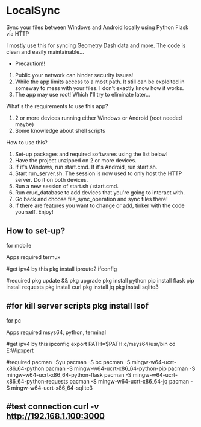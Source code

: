# LocalSync
Sync your files between Windows and Android locally using Python Flask via HTTP

I mostly use this for syncing Geometry Dash data and more. The code is clean and easily maintainable...

* Precaution!!
1. Public your network can hinder security issues!
2. While the app limits access to a most path. It still can be exploited in someway to mess with your files. I don't exactly know how it works.
3. The app may use root! Which I'll try to eliminate later...

What's the requirements to use this app?
1. 2 or more devices running either Windows or Android (root needed maybe)
2. Some knowledge about shell scripts

How to use this?
1. Set-up packages and required softwares using the list below!
2. Have the project unzipped on 2 or more devices.
3. If it's Windows, run start.cmd. If it's Android, run start.sh. 
4. Start run_server.sh. The session is now used to only host the HTTP server. Do it on both devices.
5. Run a new session of start.sh / start.cmd.
6. Run crud_database to add devices that you're going to interact with.
7. Go back and choose file_sync_operation and sync files there!
8. If there are features you want to change or add, tinker with the code yourself. Enjoy!


How to set-up?
--------------------------------------------------------------------------------------
for mobile

Apps required termux

#get ipv4 by this
pkg install iproute2
ifconfig

#required
pkg update && pkg upgrade
pkg install python
pip install flask
pip install requests
pkg install curl
pkg install jq
pkg install sqlite3

#for kill server scripts
pkg install lsof
--------------------------------------------------------------------------------------
for pc

Apps required msys64, python, terminal

#get ipv4 by this
ipconfig
export PATH=$PATH:c/msys64/usr/bin
cd E:\Vipxpert

#required
pacman -Syu
pacman -S bc
pacman -S mingw-w64-ucrt-x86_64-python
pacman -S mingw-w64-ucrt-x86_64-python-pip
pacman -S mingw-w64-ucrt-x86_64-python-flask
pacman -S mingw-w64-ucrt-x86_64-python-requests
pacman -S mingw-w64-ucrt-x86_64-jq
pacman -S mingw-w64-ucrt-x86_64-sqlite3

#test connection
curl -v http://192.168.1.100:3000
--------------------------------------------------------------------------------------

